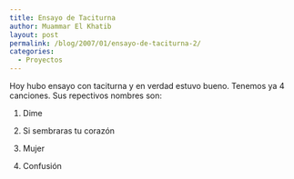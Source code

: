 ```yaml
---
title: Ensayo de Taciturna
author: Muammar El Khatib
layout: post
permalink: /blog/2007/01/ensayo-de-taciturna-2/
categories:
  - Proyectos
---
```

Hoy hubo ensayo con taciturna y en verdad estuvo bueno. Tenemos ya 4 canciones. Sus repectivos nombres son:

1) Dime

2) Si sembraras tu corazón

3) Mujer

4) Confusión</p>